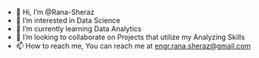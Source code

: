 - 👋 Hi, I’m @Rana-Sheraz
- 👀 I’m interested in Data Science
- 🌱 I’m currently learning Data Analytics
- 💞️ I’m looking to collaborate on Projects that utilize my Analyzing Skills
- 📫 How to reach me, You can reach me at engr.rana.sheraz@gmail.com

<!---
Rana-Sheraz/Rana-Sheraz is a ✨ special ✨ repository because its `README.md` (this file) appears on your GitHub profile.
You can click the Preview link to take a look at your changes.
--->

